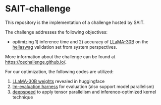 # SAIT-challenge

This repository is the implementation of a challenge hosted by SAIT.

The challenge addresses the following objectives:
- optimizing 1) inference time and 2) accuracy of [LLaMA-30B](https://github.com/facebookresearch/llama) on the [hellaswag](https://paperswithcode.com/dataset/hellaswag) validation set from system perspectives.


More information about the challenge can be found at https://cechallenge.github.io/.


For our optimization, the following codes are utilized:
1. [LLaMA-30B weights](https://huggingface.co/decapoda-research/llama-30b-hf) revealed in huggingface
2. [lm-evaluation harness](https://github.com/YounghunGo/lm-evaluation-harness) for evaluation (also support model parallelism)
3. [deepspeed](https://github.com/microsoft/DeepSpeed) to apply tensor parallelism and inference-optimized kernel technique 
   
